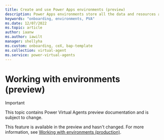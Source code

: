 ```yaml
---
title: Create and use Power Apps environments (preview)
description: Power Apps environments store all the data and resources associated with the bots you create in Power Virtual Agents preview.
keywords: "onboarding, environments, PVA"
ms.date: 12/07/2022
ms.topic: article
author: iaanw
ms.author: iawilt
manager: shellyha
ms.custom: onboarding, ceX, bap-template
ms.collection: virtual-agent
ms.service: power-virtual-agents
---
```

# Working with environments (preview)

> [!IMPORTANT]
> This topic contains Power Virtual Agents preview documentation and is subject to change.

This feature is available in the preview and hasn't changed. For more information, see [Working with environments (production)](../environments-first-run-experience.md).
